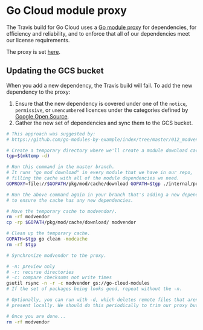 # Go Cloud module proxy

The Travis build for Go Cloud uses a [Go module proxy][] for dependencies, for
efficiency and reliability, and to enforce that all of our dependencies meet our
license requirements.

The proxy is set
[here](https://github.com/google/go-cloud/blob/master/.travis.yml#L22).

[Go module proxy]: https://research.swtch.com/vgo-module

## Updating the GCS bucket

When you add a new dependency, the Travis build will fail. To add the new
dependency to the proxy:

1.  Ensure that the new dependency is covered under one of the `notice`,
    `permissive`, or `unencumbered` licences under the categories defined by
    [Google Open Source](https://opensource.google.com/docs/thirdparty/licenses/).
2.  Gather the new set of dependencies and sync them to the GCS bucket.

```bash
# This approach was suggested by:
# https://github.com/go-modules-by-example/index/tree/master/012_modvendor

# Create a temporary directory where we'll create a module download cache.
tgp=$(mktemp -d)

# Run this command in the master branch.
# It runs "go mod download" in every module that we have in our repo,
# filling the cache with all of the module dependencies we need.
GOPROXY=file://$GOPATH/pkg/mod/cache/download GOPATH=$tgp ./internal/proxy/makeproxy.sh

# Run the above command again in your branch that's adding a new dependency,
# to ensure the cache has any new dependencies.

# Move the temporary cache to modvendor/.
rm -rf modvendor
cp -rp $GOPATH/pkg/mod/cache/download/ modvendor

# Clean up the temporary cache.
GOPATH=$tgp go clean -modcache
rm -rf $tgp

# Synchronize modvendor to the proxy.

# -n: preview only
# -r: recurse directories
# -c: compare checksums not write times
gsutil rsync -n -r -c modvendor gs://go-cloud-modules
# If the set of packages being looks good, repeat without the -n.

# Optionally, you can run with -d, which deletes remote files that aren't
# present locally. We should do this periodically to trim our proxy bucket.

# Once you are done...
rm -rf modvendor
```
